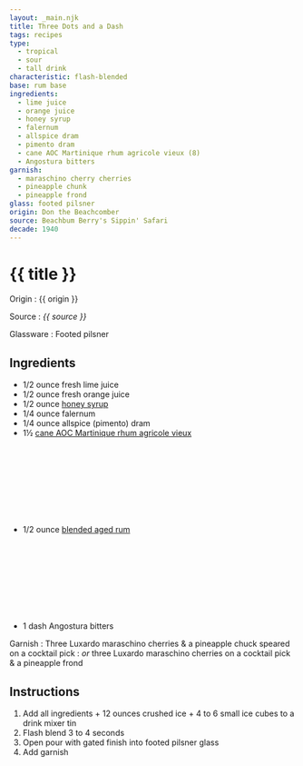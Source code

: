 ```yaml
---
layout: _main.njk
title: Three Dots and a Dash
tags: recipes
type: 
  - tropical
  - sour
  - tall drink
characteristic: flash-blended
base: rum base
ingredients:
  - lime juice
  - orange juice
  - honey syrup
  - falernum
  - allspice dram
  - pimento dram
  - cane AOC Martinique rhum agricole vieux (8)
  - Angostura bitters
garnish:
  - maraschino cherry cherries
  - pineapple chunk
  - pineapple frond
glass: footed pilsner
origin: Don the Beachcomber
source: Beachbum Berry's Sippin' Safari
decade: 1940
---
```


<!-- markdownlint-disable MD025 -->
# {{ title }}
<!-- markdownlint-disable MD025 -->

Origin
  : {{ origin }}

Source
  : <cite>{{ source }}</cite>

Glassware
  : Footed pilsner

## Ingredients

- 1/2 ounce fresh lime juice
- 1/2 ounce fresh orange juice
- 1/2 ounce [honey syrup](/mixes/honey-syrup)
- 1/4 ounce falernum
- 1/4 ounce allspice (pimento) dram
- 1&frac12; [cane AOC Martinique rhum agricole vieux](/rums/04-rhum-cane-aoc-martinique-rhum-agricole-vieux/)<icon-l space="1em" class="bigger" label="(8)"><span class="with-icon"><svg class="icon"><use href="/assets/images/icons/circle-8.svg#circle-8"></use></svg></span></icon-l>
- 1/2 ounce [blended aged rum](/rums/05-rum-blended-aged/)<icon-l space="1em" class="bigger" label="(3)"><span class="with-icon"><svg class="icon"><use href="/assets/images/icons/circle-3.svg#circle-3"></use></svg></span></icon-l>
- 1 dash Angostura bitters

Garnish
  : Three Luxardo maraschino cherries & a pineapple chuck speared on a cocktail pick
  : *or* three Luxardo maraschino cherries on a cocktail pick & a pineapple frond

## Instructions

1. Add all ingredients + 12 ounces crushed ice + 4 to 6 small ice cubes to a drink mixer tin
2. Flash blend 3 to 4 seconds
3. Open pour with gated finish into footed pilsner glass
4. Add garnish
